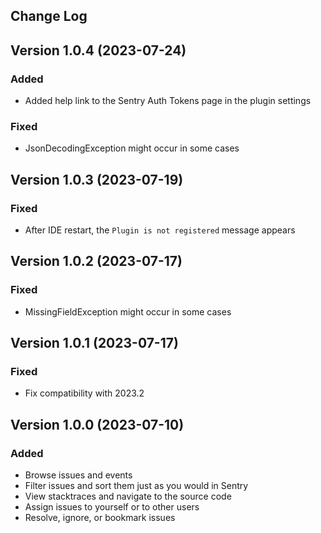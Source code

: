 Change Log
----------
## Version 1.0.4 (2023-07-24)
### Added
- Added help link to the Sentry Auth Tokens page in the plugin settings
### Fixed
- JsonDecodingException might occur in some cases

## Version 1.0.3 (2023-07-19)
### Fixed
- After IDE restart, the `Plugin is not registered` message appears

## Version 1.0.2 (2023-07-17)
### Fixed
- MissingFieldException might occur in some cases

## Version 1.0.1 (2023-07-17)
### Fixed
- Fix compatibility with 2023.2

## Version 1.0.0 (2023-07-10)
### Added
- Browse issues and events
- Filter issues and sort them just as you would in Sentry
- View stacktraces and navigate to the source code
- Assign issues to yourself or to other users
- Resolve, ignore, or bookmark issues